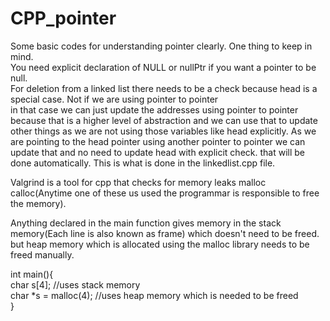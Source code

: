 # CPP_pointer
Some basic codes for understanding pointer clearly.
One thing to keep in mind. <br>
You need explicit declaration of NULL or nullPtr if you want a pointer to be null. <br>
For deletion from a linked list there needs to be a check because head is a special case. Not if we are using pointer to pointer <br>
in that case we can just update the addresses using pointer to pointer because that is a higher level of abstraction and we can use that to update other things as we are not using those variables like head explicitly. As we are pointing to the head pointer using another pointer to pointer we can update that and no need to update head with explicit check. that will be done automatically. This is what is done in the linkedlist.cpp file.  <br>

Valgrind is a tool for cpp that checks for memory leaks malloc calloc(Anytime one of these us used the programmar is responsible to free the memory). <br>

Anything declared in the main function gives memory in the stack memory(Each line is also known as frame) which doesn't need to be freed. but heap memory which is allocated using the malloc library needs to be freed manually. <br>

int main(){ <br>
  char s[4]; //uses stack memory <br>
  char *s = malloc(4); //uses heap memory which is needed to be freed <br>
} <br>
